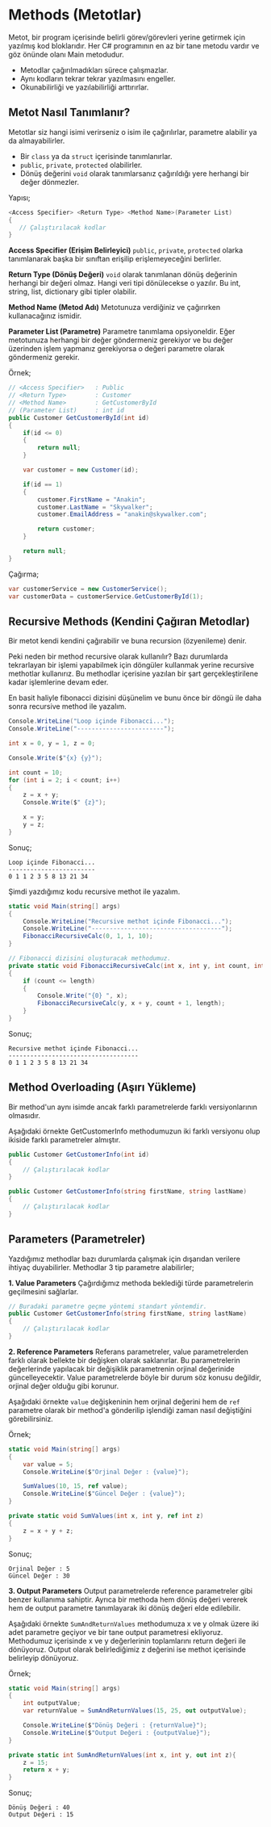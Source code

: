 # Methods (Metotlar)

Metot, bir program içerisinde belirli görev/görevleri yerine getirmek için yazılmış kod bloklarıdır. Her C# programının en az bir tane metodu vardır ve göz önünde olanı Main metodudur.

- Metodlar çağırılmadıkları sürece çalışmazlar.
- Aynı kodların tekrar tekrar yazılmasını engeller.
- Okunabilirliği ve yazılabilirliği arttırırlar.

## Metot Nasıl Tanımlanır?

Metotlar siz hangi isimi verirseniz o isim ile çağırılırlar, parametre alabilir ya da almayabilirler.

- Bir `class` ya da `struct` içerisinde tanımlanırlar.
- `public`, `private`, `protected` olabilirler.
- Dönüş değerini `void` olarak tanımlarsanız çağırıldığı yere herhangi bir değer dönmezler.

Yapısı;

``` csharp
<Access Specifier> <Return Type> <Method Name>(Parameter List)
{
   // Çalıştırılacak kodlar
}
```

**Access Specifier (Erişim Belirleyici)**
`public`, `private`, `protected` olarka tanımlanarak başka bir sınıftan erişilip erişlemeyeceğini berlirler.

**Return Type (Dönüş Değeri)**
`void` olarak tanımlanan dönüş değerinin herhangi bir değeri olmaz. Hangi veri tipi dönülecekse o yazılır. Bu int, string, list, dictionary gibi tipler olabilir.

**Method Name (Metod Adı)**
Metotunuza verdiğiniz ve çağırırken kullanacağınız ismidir.

**Parameter List (Parametre)**
Parametre tanımlama opsiyoneldir. Eğer metotunuza herhangi bir değer göndermeniz gerekiyor ve bu değer üzerinden işlem yapmanız gerekiyorsa o değeri parametre olarak göndermeniz gerekir.

Örnek;

``` csharp
// <Access Specifier>   : Public
// <Return Type>        : Customer
// <Method Name>        : GetCustomerById
// (Parameter List)     : int id
public Customer GetCustomerById(int id)
{
    if(id <= 0)
    {
        return null;
    }

    var customer = new Customer(id);

    if(id == 1)
    {
        customer.FirstName = "Anakin";
        customer.LastName = "Skywalker";
        customer.EmailAddress = "anakin@skywalker.com";

        return customer;
    }

    return null;
}
```

Çağırma;

``` csharp
var customerService = new CustomerService();
var customerData = customerService.GetCustomerById(1);
```

## Recursive Methods (Kendini Çağıran Metodlar)

Bir metot kendi kendini çağırabilir ve buna recursion (özyenileme) denir.

Peki neden bir method recursive olarak kullanılır?
Bazı durumlarda tekrarlayan bir işlemi yapabilmek için döngüler kullanmak yerine recursive methotlar kullanırız. Bu methodlar içerisine yazılan bir şart gerçekleştirilene kadar işlemlerine devam eder.

En basit haliyle fibonacci dizisini düşünelim ve bunu önce bir döngü ile daha sonra recursive method ile yazalım.

``` csharp
Console.WriteLine("Loop içinde Fibonacci...");
Console.WriteLine("------------------------");

int x = 0, y = 1, z = 0;

Console.Write($"{x} {y}");

int count = 10;
for (int i = 2; i < count; i++)
{
    z = x + y;
    Console.Write($" {z}");

    x = y;
    y = z;
}
```

Sonuç;

``` shell
Loop içinde Fibonacci...
------------------------
0 1 1 2 3 5 8 13 21 34
```

Şimdi yazdığımız kodu recursive methot ile yazalım.

``` csharp
static void Main(string[] args)
{
    Console.WriteLine("Recursive methot içinde Fibonacci...");
    Console.WriteLine("------------------------------------");
    FibonacciRecursiveCalc(0, 1, 1, 10);
}

// Fibonacci dizisini oluşturacak methodumuz.
private static void FibonacciRecursiveCalc(int x, int y, int count, int length)  
{  
    if (count <= length)  
    {  
        Console.Write("{0} ", x);  
        FibonacciRecursiveCalc(y, x + y, count + 1, length);  
    }  
}
```

Sonuç;

``` shell
Recursive methot içinde Fibonacci...
------------------------------------
0 1 1 2 3 5 8 13 21 34
```

## Method Overloading (Aşırı Yükleme)

Bir method'un aynı isimde ancak farklı parametrelerde farklı versiyonlarının olmasıdır.

Aşağıdaki örnekte GetCustomerInfo methodumuzun iki farklı versiyonu olup ikiside farklı parametreler almıştır.

``` csharp
public Customer GetCustomerInfo(int id)
{
    // Çalıştırılacak kodlar
}

public Customer GetCustomerInfo(string firstName, string lastName)
{
    // Çalıştırılacak kodlar
}
```

## Parameters (Parametreler)

Yazdığımız methodlar bazı durumlarda çalışmak için dışarıdan verilere ihtiyaç duyabilirler.
Methodlar 3 tip parametre alabilirler;

**1. Value Parameters**
Çağırdığımız methoda beklediği türde parametrelerin geçilmesini sağlarlar.

``` csharp
// Buradaki parametre geçme yöntemi standart yöntemdir.
public Customer GetCustomerInfo(string firstName, string lastName)
{
    // Çalıştırılacak kodlar
}
```

**2. Reference Parameters**
Referans parametreler, value parametrelerden farklı olarak bellekte bir değişken olarak saklanırlar.
Bu parametrelerin değerlerinde yapılacak bir değişiklik parametrenin orjinal değerinide güncelleyecektir. Value parametrelerde böyle bir durum söz konusu değildir, orjinal değer olduğu gibi korunur.

Aşağıdaki örnekte `value` değişkeninin hem orjinal değerini hem de `ref` parametre olarak bir method'a gönderilip işlendiği zaman nasıl değiştiğini görebilirsiniz.

Örnek;

``` csharp
static void Main(string[] args)
{
    var value = 5;
    Console.WriteLine($"Orjinal Değer : {value}");

    SumValues(10, 15, ref value);
    Console.WriteLine($"Güncel Değer : {value}");
}

private static void SumValues(int x, int y, ref int z)
{
    z = x + y + z;
}
```

Sonuç;

``` shell
Orjinal Değer : 5
Güncel Değer : 30
```

**3. Output Parameters**
Output parametrelerde reference parametreler gibi benzer kullanıma sahiptir. Ayrıca bir methoda hem dönüş değeri vererek hem de output parametre tanımlayarak iki dönüş değeri elde edilebilir.

Aşağıdaki örnekte `SumAndReturnValues` methodumuza x ve y olmak üzere iki adet parametre geçiyor ve bir tane output parametresi ekliyoruz. Methodumuz içerisinde x ve y değerlerinin toplamlarını return değeri ile dönüyoruz. Output olarak belirlediğimiz z değerini ise methot içerisinde belirleyip dönüyoruz.

Örnek;

``` csharp
static void Main(string[] args)
{
    int outputValue;
    var returnValue = SumAndReturnValues(15, 25, out outputValue);

    Console.WriteLine($"Dönüş Değeri : {returnValue}");
    Console.WriteLine($"Output Değeri : {outputValue}");
}

private static int SumAndReturnValues(int x, int y, out int z){
    z = 15;
    return x + y;
}
```

Sonuç;

``` shell
Dönüş Değeri : 40
Output Değeri : 15
```
